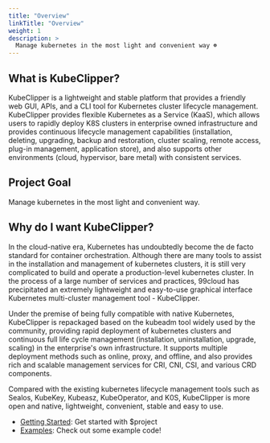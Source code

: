 ```yaml
---
title: "Overview"
linkTitle: "Overview"
weight: 1
description: >
  Manage kubernetes in the most light and convenient way ☸️
---
```


## What is KubeClipper?

KubeClipper is a lightweight and stable platform that provides a friendly web GUI, APIs, and a CLI tool for Kubernetes cluster lifecycle management.
KubeClipper provides flexible Kubernetes as a Service (KaaS), which allows users to rapidly deploy K8S clusters in enterprise owned infrastructure and provides continuous lifecycle management capabilities (installation, deleting, upgrading, backup and restoration, cluster scaling, remote access, plug-in management, application store), and also supports other environments (cloud, hypervisor, bare metal) with consistent services.

## Project Goal

Manage kubernetes in the most light and convenient way.

## Why do I want KubeClipper?

In the cloud-native era, Kubernetes has undoubtedly become the de facto standard for container orchestration. Although there are many tools to assist in the installation and management of kubernetes clusters, it is still very complicated to build and operate a production-level kubernetes cluster. In the process of a large number of services and practices, 99cloud has precipitated an extremely lightweight and easy-to-use graphical interface Kubernetes multi-cluster management tool - KubeClipper.

Under the premise of being fully compatible with native Kubernetes, KubeClipper is repackaged based on the kubeadm tool widely used by the community, providing rapid deployment of kubernetes clusters and continuous full life cycle management (installation, uninstallation, upgrade, scaling) in the enterprise's own infrastructure. It supports multiple deployment methods such as online, proxy, and offline, and also provides rich and scalable management services for CRI, CNI, CSI, and various CRD components.

Compared with the existing kubernetes lifecycle management tools such as Sealos, KubeKey, Kubeasz, KubeOperator, and K0S, KubeClipper is more open and native, lightweight, convenient, stable and easy to use.

* [Getting Started](/docs/getting-started/): Get started with $project
* [Examples](/docs/examples/): Check out some example code!

